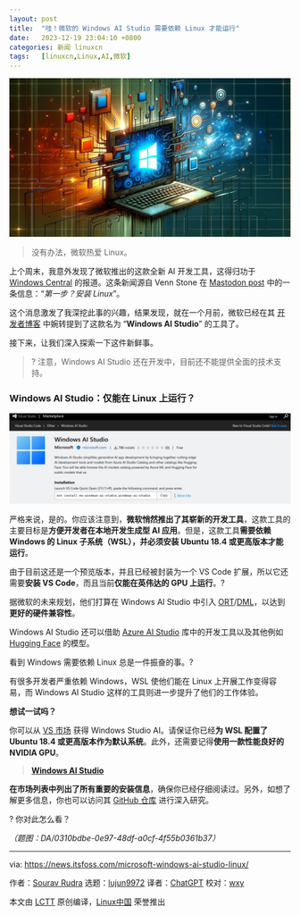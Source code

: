 ```yaml
---
layout: post
title:	"哇！微软的 Windows AI Studio 需要依赖 Linux 才能运行"
date:	2023-12-19 23:04:10 +0800 
categories:	新闻 linuxcn 
tags:	[linuxcn,Linux,AI,微软]
---
```



![](/Asserts/Images/album/202312/19/230333a99wh9anm5fm5iw5.jpg)



> 
> 没有办法，微软热爱 Linux。
> 
> 
> 


上个周末，我意外发现了微软推出的这款全新 AI 开发工具，这得归功于 [Windows Central](https://www.windowscentral.com/software-apps/windows-11/hidden-windows-11-setting-suggests-youll-soon-be-able-to-uninstall-ai-components-from-the-os) 的报道。这条新闻源自 Venn Stone 在 [Mastodon post](https://mast.linuxgamecast.com/@Venn/111577589308411637) 中的一条信息：“*第一步？安装 Linux*”。


这个消息激发了我深挖此事的兴趣，结果发现，就在一个月前，微软已经在其 [开发者博客](https://blogs.windows.com/windowsdeveloper/2023/11/15/elevating-the-developer-experience-on-windows-with-new-ai-tools-and-productivity-tools/) 中婉转提到了这款名为 “**Windows AI Studio**” 的工具了。


接下来，让我们深入探索一下这件新鲜事。



> 
> ? 注意，Windows AI Studio 还在开发中，目前还不能提供全面的技术支持。
> 
> 
> 


### Windows AI Studio：仅能在 Linux 上运行？


![](/Asserts/Images/album/202312/19/230411p0xxsj0a10yi1wir.png)


严格来说，是的。你应该注意到，**微软悄然推出了其崭新的开发工具**，这款工具的主要目标是**方便开发者在本地开发生成型 AI 应用**。但是，这款工具**需要依赖 Windows 的 Linux 子系统（WSL），并必须安装 Ubuntu 18.4 或更高版本才能运行**。


由于目前这还是一个预览版本，并且已经被封装为一个 VS Code 扩展，所以它还需要**安装 VS Code**，而且当前**仅能在英伟达的 GPU 上运行**。?


据微软的未来规划，他们打算在 Windows AI Studio 中引入 [ORT](https://onnxruntime.ai/)/[DML](https://learn.microsoft.com/en-us/windows/ai/directml/dml-intro)，以达到**更好的硬件兼容性**。


Windows AI Studio 还可以借助 [Azure AI Studio](https://azure.microsoft.com/en-us/products/ai-studio) 库中的开发工具以及其他例如 [Hugging Face](https://huggingface.co/) 的模型。


看到 Windows 需要依赖 Linux 总是一件振奋的事。?


有很多开发者严重依赖 Windows，WSL 使他们能在 Linux 上开展工作变得容易，而 Windows AI Studio 这样的工具则进一步提升了他们的工作体验。


**想试一试吗？**


你可以从 [VS 市场](https://marketplace.visualstudio.com/items?itemName=ms-windows-ai-studio.windows-ai-studio) 获得 Windows Studio AI。请保证你已经**为 WSL 配置了 Ubuntu 18.4 或更高版本作为默认系统**。此外，还需要记得**使用一款性能良好的 NVIDIA GPU**。



> 
> **[Windows AI Studio](https://marketplace.visualstudio.com/items?itemName=ms-windows-ai-studio.windows-ai-studio)**
> 
> 
> 


**在市场列表中列出了所有重要的安装信息**，确保你已经仔细阅读过。另外，如想了解更多信息，你也可以访问其 [GitHub 仓库](https://github.com/microsoft/windows-ai-studio) 进行深入研究。


? 你对此怎么看？


*（题图：DA/0310bdbe-0e97-48df-a0cf-4f55b0361b37）*




---


via: <https://news.itsfoss.com/microsoft-windows-ai-studio-linux/>


作者：[Sourav Rudra](https://news.itsfoss.com/author/sourav/) 选题：[lujun9972](https://github.com/lujun9972) 译者：[ChatGPT](https://linux.cn/lctt/ChatGPT) 校对：[wxy](https://github.com/wxy)


本文由 [LCTT](https://github.com/LCTT/TranslateProject) 原创编译，[Linux中国](https://linux.cn/) 荣誉推出
